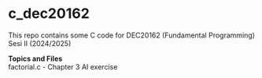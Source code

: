 # c_dec20162
This repo contains some C code for DEC20162 (Fundamental Programming)
Sesi II (2024/2025)

**Topics and Files**\
factorial.c - Chapter 3 AI exercise
